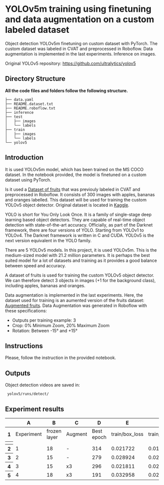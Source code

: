 # YOLOv5m training using finetuning and data augmentation on a custom labeled dataset

Object detection YOLOv5m finetuning on custom dataset with PyTorch. The custom dataset was labeled in CVAT and preprocessed in Roboflow. Data augmentation is implemented in the last experiments. Inference on images.

Original YOLOv5 repository:
https://github.com/ultralytics/yolov5

## Directory Structure

**All the code files and folders follow the following structure.**

```
├── data.yaml
├── README.dataset.txt
├── README.roboflow.txt
├── inference
├── test
│   ├── images
│   └── labels
├── train
│   ├── images
│   └── labels
└── yolov5
```

## Introduction

It is used YOLOv5m model, which has been trained on the MS COCO dataset. In the notebook provided, the model is finetuned on a custom dataset using PyTorch. 

Is it used a <a href="https://app.roboflow.com/ds/ReliRzR2PO?key=INYILG4hU7" target="_blank">Dataset of fruits</a> that was previouly labeled in CVAT and preprocessed in Roboflow. It consists of 300 images with apples, bananas and oranges labelled. This dataset will be used for training the custom YOLOv5 object detector. Original dataset is located in <a href="https://www.kaggle.com/datasets/mbkinaci/fruit-images-for-object-detection" target="_blank">Kaggle</a>.

YOLO is short for You Only Look Once. It is a family of single-stage deep learning based object detectors. They are capable of real-time object detection with state-of-the-art accuracy. Officially, as part of the Darknet framework, there are four versions of YOLO. Starting from YOLOv1 to YOLOv4. The Darknet framework is written in C and CUDA. YOLOv5 is the next version equivalent in the YOLO family. 

There are 5 YOLOv5 models. In this project, it is used YOLOv5m. This is the medium-sized model with 21.2 million parameters. It is perhaps the best suited model for a lot of datasets and training as it provides a good balance between speed and accuracy.

A dataset of fruits is used for training the custom YOLOv5 object detector. We can therefore detect 3 objects in images (+1 for the background class), including apples, bananas and oranges.

Data augmentation is implemented in the last experiments. Here, the dataset used for training is an aumented version of the fruits dataset: <a href="https://app.roboflow.com/ds/w115d8mw7V?key=H7V9pu9bcS" target="_blank">Augmented fruits</a>. Data Augmentation was generated in Roboflow with these specifications:
- Outputs per training example: 3
- Crop: 0% Minimum Zoom, 20% Maximum Zoom
- Rotation: Between -15° and +15°


## Instructions

Please, follow the instruction in the provided notebook.


## Outputs

Object detection videos are saved in:
```
 yolov5/runs/detect/
 ```
## Experiment results

<meta http-equiv="Content-Type" content="text/html; charset=utf-8"><link type="text/css" rel="stylesheet" href="resources/sheet.css" >
<div class="ritz grid-container" dir="ltr"><table class="waffle" cellspacing="0" cellpadding="0"><thead><tr><th class="row-header freezebar-vertical-handle"></th><th id="0C0" style="width:97px;" class="column-headers-background">A</th><th id="0C1" style="width:97px;" class="column-headers-background">B</th><th id="0C2" style="width:97px;" class="column-headers-background">C</th><th id="0C3" style="width:94px;" class="column-headers-background">D</th><th id="0C4" style="width:115px;" class="column-headers-background">E</th><th id="0C5" style="width:112px;" class="column-headers-background">F</th><th id="0C6" style="width:108px;" class="column-headers-background">G</th><th id="0C7" style="width:134px;" class="column-headers-background">H</th><th id="0C8" style="width:111px;" class="column-headers-background">I</th><th id="0C9" style="width:133px;" class="column-headers-background">J</th><th id="0C10" style="width:163px;" class="column-headers-background">K</th><th id="0C11" style="width:104px;" class="column-headers-background">L</th><th id="0C12" style="width:101px;" class="column-headers-background">M</th><th id="0C13" style="width:97px;" class="column-headers-background">N</th><th id="0C14" style="width:70px;" class="column-headers-background">O</th><th id="0C15" style="width:70px;" class="column-headers-background">P</th><th id="0C16" style="width:70px;" class="column-headers-background">Q</th></tr></thead><tbody><tr style="height: 20px"><th id="0R0" style="height: 20px;" class="row-headers-background"><div class="row-header-wrapper" style="line-height: 20px">1</div></th><td class="s0" dir="ltr">Experiment</td><td class="s0" dir="ltr">frozen layer</td><td class="s1" dir="ltr">Augment</td><td class="s0" dir="ltr">Best epoch</td><td class="s0" dir="ltr">train/box_loss</td><td class="s0" dir="ltr">train/obj_loss</td><td class="s0" dir="ltr">train/cls_loss</td><td class="s0" dir="ltr">metrics/precision</td><td class="s0" dir="ltr">metrics/recall</td><td class="s0" dir="ltr">metrics/mAP_0.5</td><td class="s0" dir="ltr">metrics/mAP_0.5:0.95</td><td class="s0" dir="ltr">val/box_loss</td><td class="s0" dir="ltr">val/obj_loss</td><td class="s0" dir="ltr">val/cls_loss</td><td class="s0" dir="ltr">x/lr0</td><td class="s0" dir="ltr">x/lr1</td><td class="s0" dir="ltr">x/lr2</td></tr><tr><th style="height:3px;" class="freezebar-cell freezebar-horizontal-handle"></th><td class="freezebar-cell"></td><td class="freezebar-cell"></td><td class="freezebar-cell"></td><td class="freezebar-cell"></td><td class="freezebar-cell"></td><td class="freezebar-cell"></td><td class="freezebar-cell"></td><td class="freezebar-cell"></td><td class="freezebar-cell"></td><td class="freezebar-cell"></td><td class="freezebar-cell"></td><td class="freezebar-cell"></td><td class="freezebar-cell"></td><td class="freezebar-cell"></td><td class="freezebar-cell"></td><td class="freezebar-cell"></td><td class="freezebar-cell"></td></tr><tr style="height: 20px"><th id="0R1" style="height: 20px;" class="row-headers-background"><div class="row-header-wrapper" style="line-height: 20px">2</div></th><td class="s2" dir="ltr">1</td><td class="s2" dir="ltr">18</td><td class="s3" dir="ltr">-</td><td class="s2" dir="ltr">314</td><td class="s2" dir="ltr">0.021722</td><td class="s2" dir="ltr">0.018552</td><td class="s2" dir="ltr">0.0033859</td><td class="s2" dir="ltr">0.89856</td><td class="s2" dir="ltr">0.91463</td><td class="s2" dir="ltr">0.92011</td><td class="s2" dir="ltr">0.77387</td><td class="s2" dir="ltr">0.018614</td><td class="s2" dir="ltr">0.0076953</td><td class="s2" dir="ltr">0.0025772</td><td class="s2" dir="ltr">0.0038026</td><td class="s2" dir="ltr">0.0038026</td><td class="s2" dir="ltr">0.0038026</td></tr><tr style="height: 20px"><th id="0R2" style="height: 20px;" class="row-headers-background"><div class="row-header-wrapper" style="line-height: 20px">3</div></th><td class="s2" dir="ltr">2</td><td class="s2" dir="ltr">15</td><td class="s3" dir="ltr">-</td><td class="s2" dir="ltr">279</td><td class="s2" dir="ltr">0.028924</td><td class="s2" dir="ltr">0.020846</td><td class="s2" dir="ltr">0.0081943</td><td class="s2" dir="ltr">0.86971</td><td class="s2" dir="ltr">0.84143</td><td class="s2" dir="ltr">0.89722</td><td class="s2" dir="ltr">0.72927</td><td class="s2" dir="ltr">0.022495</td><td class="s2" dir="ltr">0.0081846</td><td class="s2" dir="ltr">0.0079333</td><td class="s2" dir="ltr">0.0044956</td><td class="s2" dir="ltr">0.0044956</td><td class="s2" dir="ltr">0.0044956</td></tr><tr style="height: 20px"><th id="0R3" style="height: 20px;" class="row-headers-background"><div class="row-header-wrapper" style="line-height: 20px">4</div></th><td class="s2" dir="ltr">3</td><td class="s2" dir="ltr">15</td><td class="s3" dir="ltr">x3</td><td class="s2" dir="ltr">296</td><td class="s2" dir="ltr">0.021811</td><td class="s2" dir="ltr">0.020827</td><td class="s2" dir="ltr">0.002023</td><td class="s2" dir="ltr">0.96746</td><td class="s2" dir="ltr">0.91351</td><td class="s2" dir="ltr">0.96465</td><td class="s2" dir="ltr">0.692</td><td class="s2" dir="ltr">0.021847</td><td class="s2" dir="ltr">0.0079197</td><td class="s2" dir="ltr">0.0014771</td><td class="s2" dir="ltr">0.004159</td><td class="s2" dir="ltr">0.004159</td><td class="s2" dir="ltr">0.004159</td></tr><tr style="height: 20px"><th id="0R4" style="height: 20px;" class="row-headers-background"><div class="row-header-wrapper" style="line-height: 20px">5</div></th><td class="s2" dir="ltr">4</td><td class="s2" dir="ltr">18</td><td class="s3" dir="ltr">x3</td><td class="s2" dir="ltr">191</td><td class="s2" dir="ltr">0.032958</td><td class="s2" dir="ltr">0.024293</td><td class="s2" dir="ltr">0.0092162</td><td class="s2" dir="ltr">0.96116</td><td class="s2" dir="ltr">0.8889</td><td class="s2" dir="ltr">0.94326</td><td class="s2" dir="ltr">0.68581</td><td class="s2" dir="ltr">0.023283</td><td class="s2" dir="ltr">0.0079349</td><td class="s2" dir="ltr">0.0029014</td><td class="s2" dir="ltr">0.006238</td><td class="s2" dir="ltr">0.006238</td><td class="s2" dir="ltr">0.006238</td></tr></tbody></table></div>

